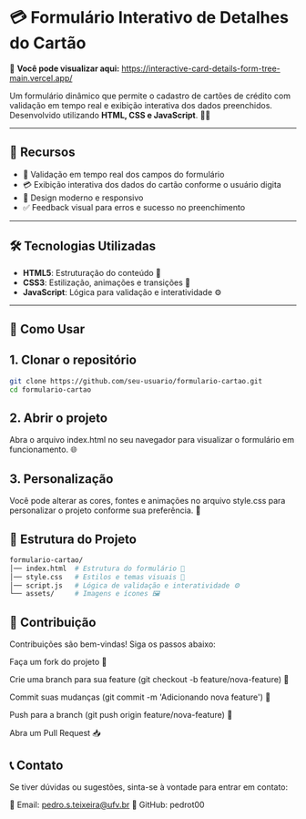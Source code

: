 # 💳 Formulário Interativo de Detalhes do Cartão

🔗 **Você pode visualizar aqui:** https://interactive-card-details-form-tree-main.vercel.app/

Um formulário dinâmico que permite o cadastro de cartões de crédito com validação em tempo real e exibição interativa dos dados preenchidos. Desenvolvido utilizando **HTML, CSS e JavaScript**. 🎨✨

---

## 🚀 Recursos
- 📝 Validação em tempo real dos campos do formulário
- 💳 Exibição interativa dos dados do cartão conforme o usuário digita
- 🎨 Design moderno e responsivo
- ✅ Feedback visual para erros e sucesso no preenchimento

---

## 🛠️ Tecnologias Utilizadas
- **HTML5**: Estruturação do conteúdo 📄
- **CSS3**: Estilização, animações e transições 🎨
- **JavaScript**: Lógica para validação e interatividade ⚙️

---

## 📂 Como Usar

## 1. Clonar o repositório
```sh
git clone https://github.com/seu-usuario/formulario-cartao.git
cd formulario-cartao
```

##  2. Abrir o projeto
 Abra o arquivo index.html no seu navegador para visualizar o formulário em funcionamento. 🌐

##  3. Personalização
Você pode alterar as cores, fontes e animações no arquivo style.css para personalizar o projeto conforme sua preferência. 🎨

## 📁 Estrutura do Projeto
```sh
formulario-cartao/
│── index.html  # Estrutura do formulário 📄
│── style.css   # Estilos e temas visuais 🎨
│── script.js   # Lógica de validação e interatividade ⚙️
└── assets/     # Imagens e ícones 🖼️
```
## 🤝 Contribuição
Contribuições são bem-vindas! Siga os passos abaixo:

Faça um fork do projeto 🍴

Crie uma branch para sua feature (git checkout -b feature/nova-feature) 🌿

Commit suas mudanças (git commit -m 'Adicionando nova feature') 💾

Push para a branch (git push origin feature/nova-feature) 🚀

Abra um Pull Request 📥

## 📞 Contato
Se tiver dúvidas ou sugestões, sinta-se à vontade para entrar em contato:

📧 Email: pedro.s.teixeira@ufv.br 
🐙 GitHub: pedrot00 


